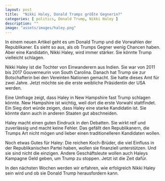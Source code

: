 ```yaml
---
layout: post
title:  "Nikki Haley, Donald Trumps größte Gegnerin?"
categories: [ politics, Donald Trump, Nikki Haley ]
description: ""
image: "assets/images/haley.png"
---
```


In einem neuen Artikel geht es um Donald Trump und die Vorwahlen der Republikaner. Es sieht so aus, als ob Trumps Gegner wenig Chancen haben. Aber eine Kandidatin, Nikki Haley, wird immer stärker. Sie könnte Trump vielleicht schlagen.

Nikki Haley ist die Tochter von Einwanderern aus Indien. Sie war von 2011 bis 2017 Gouverneurin von South Carolina. Danach hat Trump sie zur Botschafterin bei den Vereinten Nationen gemacht. Sie hatte dieses Amt für zwei Jahre. Jetzt möchte sie die erste weibliche Präsidentin der USA werden.

Eine Umfrage zeigt, dass Haley in New Hampshire fast Trump schlagen könnte. New Hampshire ist wichtig, weil dort die erste Vorwahl stattfindet. Ein Sieg dort würde zeigen, dass Haley eine starke Kandidatin ist. Sie könnte dann auch in anderen Staaten gut abschneiden.

Haley macht einen guten Eindruck in den Debatten. Sie wirkt reif und zuverlässig und macht keine Fehler. Das gefällt den Republikanern, die Trumps Art nicht mögen und lieber einen traditionelleren Kandidaten wollen.

Noch etwas Gutes für Haley: Die reichen Koch-Brüder, die viel Einfluss in der Republikanischen Partei haben, wollen sie finanziell unterstützen. Und sie sind nicht die einzigen. Andere Geschäftsleute wollen auch Haleys Kampagne Geld geben, um Trump zu stoppen. Jetzt ist die Zeit dafür.

In den nächsten Wochen werden wir erfahren, wie erfolgreich Nikki Haley sein wird und ob sie Donald Trump herausfordern kann.

